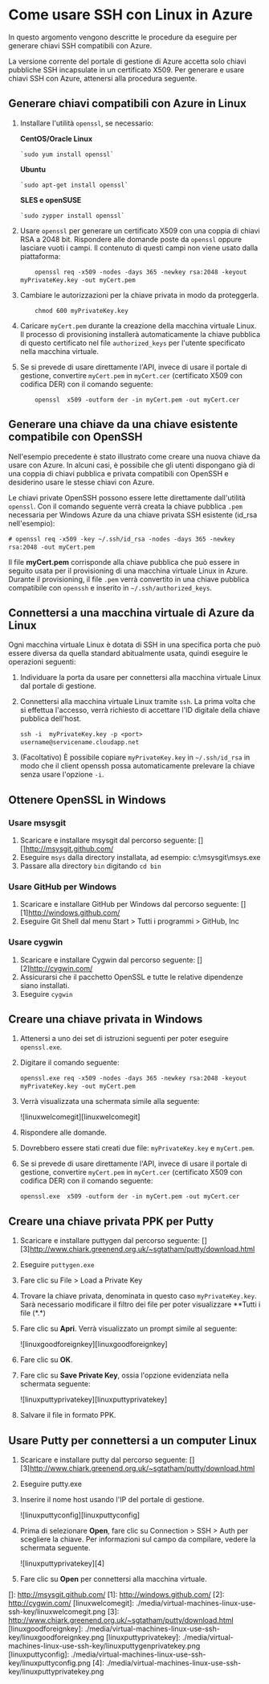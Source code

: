 <properties linkid="article" urlDisplayName="Use SSH" pageTitle="Use SSH to connect to Linux virtual machines in Azure" metaKeywords="Azure SSH keys Linux, Linux vm SSH" description="Learn how to generate and use SSH keys with a Linux virtual machine on Azure." metaCanonical="" services="virtual-machines" documentationCenter="" title="How to Use SSH with Linux on Azure" authors="" solutions="" manager="" editor="" />

<tags ms.service="virtual-machines" ms.workload="infrastructure-services" ms.tgt_pltfrm="vm-linux" ms.devlang="na" ms.topic="article" ms.date="01/01/1900" ms.author></tags>

# Come usare SSH con Linux in Azure

In questo argomento vengono descritte le procedure da eseguire per generare chiavi SSH compatibili con Azure.

La versione corrente del portale di gestione di Azure accetta solo chiavi pubbliche SSH incapsulate in un certificato X509. Per generare e usare chiavi SSH con Azure, attenersi alla procedura seguente.

## Generare chiavi compatibili con Azure in Linux

1.  Installare l'utilità `openssl`, se necessario:

    **CentOS/Oracle Linux**

        `sudo yum install openssl`

    **Ubuntu**

        `sudo apt-get install openssl`

    **SLES e openSUSE**

        `sudo zypper install openssl`

2.  Usare `openssl` per generare un certificato X509 con una coppia di chiavi RSA a 2048 bit. Rispondere alle domande poste da `openssl` oppure lasciare vuoti i campi. Il contenuto di questi campi non viene usato dalla piattaforma:

            openssl req -x509 -nodes -days 365 -newkey rsa:2048 -keyout myPrivateKey.key -out myCert.pem

3.  Cambiare le autorizzazioni per la chiave privata in modo da proteggerla.

            chmod 600 myPrivateKey.key

4.  Caricare `myCert.pem` durante la creazione della macchina virtuale Linux. Il processo di provisioning installerà automaticamente la chiave pubblica di questo certificato nel file `authorized_keys` per l'utente specificato nella macchina virtuale.

5.  Se si prevede di usare direttamente l'API, invece di usare il portale di gestione, convertire `myCert.pem` in `myCert.cer` (certificato X509 con codifica DER) con il comando seguente:

            openssl  x509 -outform der -in myCert.pem -out myCert.cer

## Generare una chiave da una chiave esistente compatibile con OpenSSH

Nell'esempio precedente è stato illustrato come creare una nuova chiave da usare con Azure. In alcuni casi, è possibile che gli utenti dispongano già di una coppia di chiavi pubblica e privata compatibili con OpenSSH e desiderino usare le stesse chiavi con Azure.

Le chiavi private OpenSSH possono essere lette direttamente dall'utilità `openssl`. Con il comando seguente verrà creata la chiave pubblica `.pem` necessaria per Windows Azure da una chiave privata SSH esistente (id\_rsa nell'esempio):

    # openssl req -x509 -key ~/.ssh/id_rsa -nodes -days 365 -newkey rsa:2048 -out myCert.pem

Il file **myCert.pem** corrisponde alla chiave pubblica che può essere in seguito usata per il provisioning di una macchina virtuale Linux in Azure. Durante il provisioning, il file `.pem` verrà convertito in una chiave pubblica compatibile con `openssh` e inserito in `~/.ssh/authorized_keys`.

## Connettersi a una macchina virtuale di Azure da Linux

Ogni macchina virtuale Linux è dotata di SSH in una specifica porta che può essere diversa da quella standard abitualmente usata, quindi eseguire le operazioni seguenti:

1.  Individuare la porta da usare per connettersi alla macchina virtuale Linux dal portale di gestione.
2.  Connettersi alla macchina virtuale Linux tramite `ssh`. La prima volta che si effettua l'accesso, verrà richiesto di accettare l'ID digitale della chiave pubblica dell'host.

        ssh -i  myPrivateKey.key -p <port> username@servicename.cloudapp.net

3.  (Facoltativo) È possibile copiare `myPrivateKey.key` in `~/.ssh/id_rsa` in modo che il client openssh possa automaticamente prelevare la chiave senza usare l'opzione `-i`.

## Ottenere OpenSSL in Windows

### Usare msysgit

1.  Scaricare e installare msysgit dal percorso seguente: [][]<http://msysgit.github.com/></a>
2.  Eseguire `msys` dalla directory installata, ad esempio: c:\\msysgit\\msys.exe
3.  Passare alla directory `bin` digitando `cd bin`

### Usare GitHub per Windows

1.  Scaricare e installare GitHub per Windows dal percorso seguente: [][1]<http://windows.github.com/></a>
2.  Eseguire Git Shell dal menu Start \> Tutti i programmi \> GitHub, Inc

### Usare cygwin

1.  Scaricare e installare Cygwin dal percorso seguente: [][2]<http://cygwin.com/></a>
2.  Assicurarsi che il pacchetto OpenSSL e tutte le relative dipendenze siano installati.
3.  Eseguire `cygwin`

## Creare una chiave privata in Windows

1.  Attenersi a uno dei set di istruzioni seguenti per poter eseguire `openssl.exe`.
2.  Digitare il comando seguente:

        openssl.exe req -x509 -nodes -days 365 -newkey rsa:2048 -keyout myPrivateKey.key -out myCert.pem

3.  Verrà visualizzata una schermata simile alla seguente:

    ![linuxwelcomegit][linuxwelcomegit]

4.  Rispondere alle domande.
5.  Dovrebbero essere stati creati due file: `myPrivateKey.key` e `myCert.pem`.
6.  Se si prevede di usare direttamente l'API, invece di usare il portale di gestione, convertire `myCert.pem` in `myCert.cer` (certificato X509 con codifica DER) con il comando seguente:

        openssl.exe  x509 -outform der -in myCert.pem -out myCert.cer

## Creare una chiave privata PPK per Putty

1.  Scaricare e installare puttygen dal percorso seguente: [][3]<http://www.chiark.greenend.org.uk/~sgtatham/putty/download.html></a>
2.  Eseguire `puttygen.exe`
3.  Fare clic su File \> Load a Private Key
4.  Trovare la chiave privata, denominata in questo caso `myPrivateKey.key`. Sarà necessario modificare il filtro dei file per poter visualizzare \*\*Tutti i file (\*.\*)
5.  Fare clic su **Apri**. Verrà visualizzato un prompt simile al seguente:

    ![linuxgoodforeignkey][linuxgoodforeignkey]

6.  Fare clic su **OK**.
7.  Fare clic su **Save Private Key**, ossia l'opzione evidenziata nella schermata seguente:

    ![linuxputtyprivatekey][linuxputtyprivatekey]

8.  Salvare il file in formato PPK.

## Usare Putty per connettersi a un computer Linux

1.  Scaricare e installare putty dal percorso seguente: [][3]<http://www.chiark.greenend.org.uk/~sgtatham/putty/download.html></a>
2.  Eseguire putty.exe
3.  Inserire il nome host usando l'IP del portale di gestione.

    ![linuxputtyconfig][linuxputtyconfig]

4.  Prima di selezionare **Open**, fare clic su Connection \> SSH \> Auth per scegliere la chiave. Per informazioni sul campo da compilare, vedere la schermata seguente.

    ![linuxputtyprivatekey][4]

5.  Fare clic su **Open** per connettersi alla macchina virtuale.

  []: http://msysgit.github.com/
  [1]: http://windows.github.com/
  [2]: http://cygwin.com/
  [linuxwelcomegit]: ./media/virtual-machines-linux-use-ssh-key/linuxwelcomegit.png
  [3]: http://www.chiark.greenend.org.uk/~sgtatham/putty/download.html
  [linuxgoodforeignkey]: ./media/virtual-machines-linux-use-ssh-key/linuxgoodforeignkey.png
  [linuxputtyprivatekey]: ./media/virtual-machines-linux-use-ssh-key/linuxputtygenprivatekey.png
  [linuxputtyconfig]: ./media/virtual-machines-linux-use-ssh-key/linuxputtyconfig.png
  [4]: ./media/virtual-machines-linux-use-ssh-key/linuxputtyprivatekey.png
